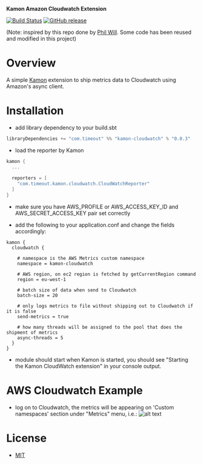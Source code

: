 **Kamon Amazon Cloudwatch Extension**

[![Build Status](https://travis-ci.org/timeoutdigital/kamon-cloudwatch.svg?branch=master)](https://travis-ci.org/timeoutdigital/kamon-cloudwatch)
[![GitHub release](https://img.shields.io/github/tag/timeoutdigital/kamon-cloudwatch.svg)](https://github.com/timeoutdigital/kamon-cloudwatch/releases)


(Note: inspired by this repo done by [Phil Will](https://github.com/philwill-nap/Kamon/blob/master/kamon-cloudwatch). Some code has been reused and modified in this project)

# Overview
A simple [Kamon](https://github.com/kamon-io/Kamon) extension to ship metrics data to Cloudwatch using Amazon's async client.

# Installation
- add library dependency to your build.sbt

```scala
libraryDependencies += "com.timeout" %% "kamon-cloudwatch" % "0.0.3"
```

- load the reporter by Kamon

```scala
kamon {
  ...
  
  reporters = [
    "com.timeout.kamon.cloudwatch.CloudWatchReporter"
  ]
}
```

- make sure you have AWS_PROFILE or AWS_ACCESS_KEY_ID and AWS_SECRET_ACCESS_KEY pair set correctly

- add the following to your application.conf and change the fields accordingly:

```
kamon {
  cloudwatch {

    # namespace is the AWS Metrics custom namespace
    namespace = kamon-cloudwatch
    
    # AWS region, on ec2 region is fetched by getCurrentRegion command
    region = eu-west-1

    # batch size of data when send to Cloudwatch    
    batch-size = 20

    # only logs metrics to file without shipping out to Cloudwatch if it is false
    send-metrics = true

    # how many threads will be assigned to the pool that does the shipment of metrics
    async-threads = 5
  }
}
```

- module should start when Kamon is started, you should see "Starting the Kamon CloudWatch extension" in your console output.

# AWS Cloudwatch Example
- log on to Cloudwatch, the metrics will be appearing on 'Custom namespaces' section under "Metrics" menu, i.e.:
![alt text](https://github.com/timeoutdigital/kamon-cloudwatch/blob/master/doc/cloundwatch-metrics.png "what has showed up in Cloudwatch")

# License
- [MIT](https://github.com/timeoutdigital/kamon-cloudwatch/blob/master/LICENSE "MIT")
